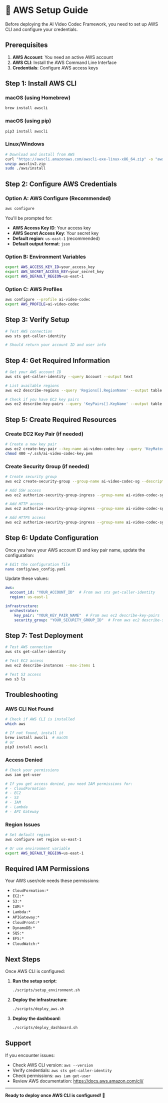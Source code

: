 # 🚀 AWS Setup Guide

Before deploying the AI Video Codec Framework, you need to set up AWS CLI and configure your credentials.

## Prerequisites

1. **AWS Account**: You need an active AWS account
2. **AWS CLI**: Install the AWS Command Line Interface
3. **Credentials**: Configure AWS access keys

## Step 1: Install AWS CLI

### macOS (using Homebrew)
```bash
brew install awscli
```

### macOS (using pip)
```bash
pip3 install awscli
```

### Linux/Windows
```bash
# Download and install from AWS
curl "https://awscli.amazonaws.com/awscli-exe-linux-x86_64.zip" -o "awscliv2.zip"
unzip awscliv2.zip
sudo ./aws/install
```

## Step 2: Configure AWS Credentials

### Option A: AWS Configure (Recommended)
```bash
aws configure
```

You'll be prompted for:
- **AWS Access Key ID**: Your access key
- **AWS Secret Access Key**: Your secret key  
- **Default region**: `us-east-1` (recommended)
- **Default output format**: `json`

### Option B: Environment Variables
```bash
export AWS_ACCESS_KEY_ID=your_access_key
export AWS_SECRET_ACCESS_KEY=your_secret_key
export AWS_DEFAULT_REGION=us-east-1
```

### Option C: AWS Profiles
```bash
aws configure --profile ai-video-codec
export AWS_PROFILE=ai-video-codec
```

## Step 3: Verify Setup

```bash
# Test AWS connection
aws sts get-caller-identity

# Should return your account ID and user info
```

## Step 4: Get Required Information

```bash
# Get your AWS account ID
aws sts get-caller-identity --query Account --output text

# List available regions
aws ec2 describe-regions --query 'Regions[].RegionName' --output table

# Check if you have EC2 key pairs
aws ec2 describe-key-pairs --query 'KeyPairs[].KeyName' --output table
```

## Step 5: Create Required Resources

### Create EC2 Key Pair (if needed)
```bash
# Create a new key pair
aws ec2 create-key-pair --key-name ai-video-codec-key --query 'KeyMaterial' --output text > ~/.ssh/ai-video-codec-key.pem
chmod 400 ~/.ssh/ai-video-codec-key.pem
```

### Create Security Group (if needed)
```bash
# Create security group
aws ec2 create-security-group --group-name ai-video-codec-sg --description "Security group for AI Video Codec Framework"

# Add SSH access
aws ec2 authorize-security-group-ingress --group-name ai-video-codec-sg --protocol tcp --port 22 --cidr 0.0.0.0/0

# Add HTTP access
aws ec2 authorize-security-group-ingress --group-name ai-video-codec-sg --protocol tcp --port 80 --cidr 0.0.0.0/0

# Add HTTPS access
aws ec2 authorize-security-group-ingress --group-name ai-video-codec-sg --protocol tcp --port 443 --cidr 0.0.0.0/0
```

## Step 6: Update Configuration

Once you have your AWS account ID and key pair name, update the configuration:

```bash
# Edit the configuration file
nano config/aws_config.yaml
```

Update these values:
```yaml
aws:
  account_id: "YOUR_ACCOUNT_ID"  # From aws sts get-caller-identity
  region: us-east-1

infrastructure:
  orchestrator:
    key_pair: "YOUR_KEY_PAIR_NAME"  # From aws ec2 describe-key-pairs
    security_group: "YOUR_SECURITY_GROUP_ID"  # From aws ec2 describe-security-groups
```

## Step 7: Test Deployment

```bash
# Test AWS connection
aws sts get-caller-identity

# Test EC2 access
aws ec2 describe-instances --max-items 1

# Test S3 access
aws s3 ls
```

## Troubleshooting

### AWS CLI Not Found
```bash
# Check if AWS CLI is installed
which aws

# If not found, install it
brew install awscli  # macOS
# or
pip3 install awscli
```

### Access Denied
```bash
# Check your permissions
aws iam get-user

# If you get access denied, you need IAM permissions for:
# - CloudFormation
# - EC2
# - S3
# - IAM
# - Lambda
# - API Gateway
```

### Region Issues
```bash
# Set default region
aws configure set region us-east-1

# Or use environment variable
export AWS_DEFAULT_REGION=us-east-1
```

## Required IAM Permissions

Your AWS user/role needs these permissions:
- `CloudFormation:*`
- `EC2:*`
- `S3:*`
- `IAM:*`
- `Lambda:*`
- `APIGateway:*`
- `CloudFront:*`
- `DynamoDB:*`
- `SQS:*`
- `EFS:*`
- `CloudWatch:*`

## Next Steps

Once AWS CLI is configured:

1. **Run the setup script**:
   ```bash
   ./scripts/setup_environment.sh
   ```

2. **Deploy the infrastructure**:
   ```bash
   ./scripts/deploy_aws.sh
   ```

3. **Deploy the dashboard**:
   ```bash
   ./scripts/deploy_dashboard.sh
   ```

## Support

If you encounter issues:
- Check AWS CLI version: `aws --version`
- Verify credentials: `aws sts get-caller-identity`
- Check permissions: `aws iam get-user`
- Review AWS documentation: https://docs.aws.amazon.com/cli/

---

**Ready to deploy once AWS CLI is configured! 🚀**
